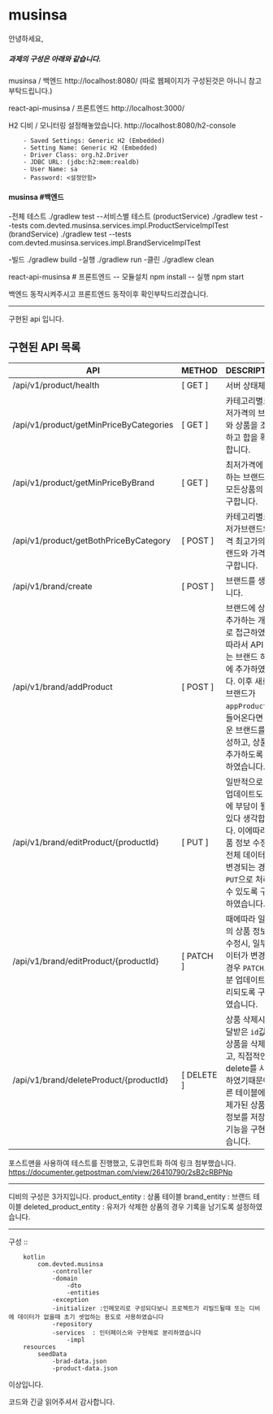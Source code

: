 # musinsa

안녕하세요,


##### 과제의 구성은 아래와 같습니다.
musinsa / 백엔드   http://localhost:8080/  (따로 웹페이지가 구성된것은 아니니 참고부탁드립니다.)

react-api-musinsa / 프론트엔드  http://localhost:3000/

H2 디비 /  모니터링 설정해놓았습니다.    http://localhost:8080/h2-console  

        - Saved Settings: Generic H2 (Embedded)
        - Setting Name:	Generic H2 (Embedded)
        - Driver Class: org.h2.Driver
        - JDBC URL: (jdbc:h2:mem:realdb)
        - User Name: sa
        - Password: <설정안함>


#### musinsa #백엔드

-전체 테스트
./gradlew test
  --서비스별 테스트 
    (productService)
        ./gradlew test --tests com.devted.musinsa.services.impl.ProductServiceImplTest
    (brandService)
        ./gradlew test --tests com.devted.musinsa.services.impl.BrandServiceImplTest  

-빌드
./gradlew build
-실행
./gradlew run
-클린
./gradlew clean


react-api-musinsa # 프론트엔드
-- 모듈설치
npm install 
-- 실행
npm start


백엔드 동작시켜주시고 프론트엔드 동작이후 확인부탁드리겠습니다.

<hr>
구현된 api 입니다.

## 구현된 API 목록

| API | METHOD | DESCRIPTION |
| --- | --- | --- |
| /api/v1/product/health | [ GET ] | 서버 상태체크 |
| /api/v1/product/getMinPriceByCategories | [ GET ] | 카테고리별로 최저가격의 브랜드와 상품을 조회하고 합을 확인합니다. |
| /api/v1/product/getMinPriceByBrand | [ GET ] | 최저가격에 판매하는 브랜드의 모든상품의 합을 구합니다. |
| /api/v1/product/getBothPriceByCategory | [ POST ] | 카테고리별로 최저가브랜드와 가격 최고가의 브랜드와 가격을 구합니다. |
| /api/v1/brand/create | [ POST ] | 브랜드를 생성합니다. |
| /api/v1/brand/addProduct | [ POST ] | 브랜드에 상품을 추가하는 개념으로 접근하였고, 따라서 API 경로는 브랜드 하위에 추가하였습니다. 이후 새로운 브랜드가 `appProduct`와 들어온다면 새로운 브랜드를 생성하고, 상품을 추가하도록 작성하였습니다. |
| /api/v1/brand/editProduct/{productId} | [ PUT ] | 일반적으로 많은 업데이트도 디비에 부담이 될수 있다 생각합니다. 이에따라 상품 정보 수정시, 전체 데이터가 변경되는 경우 `PUT`으로 처리될수 있도록 구성하였습니다.. |
| /api/v1/brand/editProduct/{productId} | [ PATCH ] | 때에따라 일부분의 상품 정보만 수정시, 일부 데이터가 변경되는 경우 `PATCH`로 부분 업데이트 처리되도록 구성하였습니다. |
| /api/v1/brand/deleteProduct/{productId} | [ DELETE ] | 상품 삭제시 전달받은 `id`값의 상품을 삭제하고, 직접적인 delete를 사용하였기때문에 다른 테이블에 삭제가된 상품의 정보를 저장하는 기능을 구현하였습니다. |


포스트맨을 사용하여 테스트를 진행했고, 도큐먼트화 하여 링크 첨부했습니다. 
https://documenter.getpostman.com/view/26410790/2sB2cRBPNp

<hr>
디비의 구성은 3가지입니다. 
product_entity : 상품 테이블
brand_entity : 브랜드 테이블 
deleted_product_entity : 유저가 삭제한 상품의 경우 기록을 남기도록 설정하였습니다.

<hr>

구성 :: 

        kotlin
            com.devted.musinsa
                -controller
                -domain
                    -dto
                    -entities
                -exception
                -initializer :인메모리로 구성되다보니 프로젝트가 리빌드될때 또는 디비에 데이터가 없을때 초기 셋업하는 용도로 사용하였습니다
                -repository
                -services  : 인터페이스와 구현체로 분리하였습니다
                    -impl 
        resources
            seedData
                -brad-data.json
                -product-data.json

이상입니다.

코드와 긴글 읽어주셔서 감사합니다.
